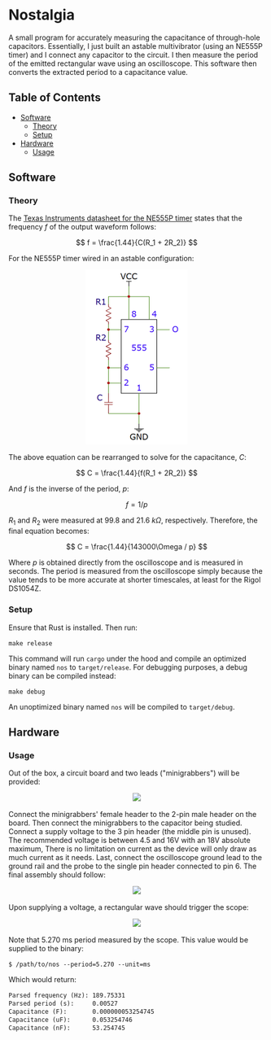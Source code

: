 # Nostalgia
A small program for accurately measuring the capacitance of through-hole capacitors. Essentially, I just built
an astable multivibrator (using an NE555P timer) and I connect any capacitor to the circuit. I then measure
the period of the emitted rectangular wave using an oscilloscope. This software then converts the extracted
period to a capacitance value.
## Table of Contents
- [Software](#software)
    - [Theory](#theory)
    - [Setup](#setup)
- [Hardware](#hardware)
    - [Usage](#usage)

## Software
### Theory
The [Texas Instruments datasheet for the NE555P
timer](https://datasheet.octopart.com/NE555P-Texas-Instruments-datasheet-7284017.pdf) states that the
frequency $f$ of the output waveform follows:

$$
f = \frac{1.44}{C(R_1 + 2R_2)}
$$

For the NE555P timer wired in an astable configuration:

<p align="center">
  <img width="200" src=docs/example_555_timer.png>
</p>

The above equation can be rearranged to solve for the capacitance, $C$:

$$
C = \frac{1.44}{f(R_1 + 2R_2)}
$$

And $f$ is the inverse of the period, $p$:

$$
f = 1 / p
$$

$R_1$ and $R_2$ were measured at 99.8 and 21.6 $k\Omega$, respectively. Therefore, the final equation becomes:

$$
C = \frac{1.44}{143000\Omega / p}
$$

Where $p$ is obtained directly from the oscilloscope and is measured in seconds. The period is measured from
the oscilloscope simply because the value tends to be more accurate at shorter timescales, at least for the
Rigol DS1054Z.

### Setup
Ensure that Rust is installed. Then run:
```
make release
```
This command will run `cargo` under the hood and compile an optimized binary named `nos` to `target/release`.
For debugging purposes, a debug binary can be compiled instead:
```
make debug
```
An unoptimized binary named `nos` will be compiled to `target/debug`.

## Hardware
### Usage
Out of the box, a circuit board and two leads ("minigrabbers") will be provided:

<p align="center">
  <img width="400" src=docs/preassembled.png>
</p>

Connect the minigrabbers' female header to the 2-pin male header on the board. Then connect the minigrabbers
to the capacitor being studied. Connect a supply voltage to the 3 pin header (the middle pin is unused). The
recommended voltage is between 4.5 and 16V with an 18V absolute maximum, There is no limitation on current as
the device will only draw as much current as it needs. Last, connect the oscilloscope ground lead to the
ground rail and the probe to the single pin header connected to pin 6. The final assembly should follow:

<p align="center">
  <img width="400" src=docs/assembled.png>
</p>

Upon supplying a voltage, a rectangular wave should trigger the scope:

<p align="center">
  <img src=docs/scope_52nf_example.png>
</p>

Note that 5.270 ms period measured by the scope. This value would be supplied to the binary:
```
$ /path/to/nos --period=5.270 --unit=ms
```
Which would return:
```
Parsed frequency (Hz): 189.75331
Parsed period (s):     0.00527
Capacitance (F):       0.000000053254745
Capacitance (uF):      0.053254746
Capacitance (nF):      53.254745
```
